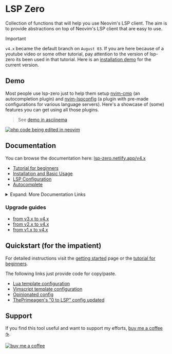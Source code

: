# LSP Zero

Collection of functions that will help you use Neovim's LSP client. The aim is to provide abstractions on top of Neovim's LSP client that are easy to use.

> [!IMPORTANT]
> `v4.x` became the default branch on `August 03`. If you are here because of a youtube video or some other tutorial, pay attention to the version of lsp-zero its been used in that tutorial. Here is an [installation demo](https://asciinema.org/a/671812) for the current version.

## Demo

Most people use lsp-zero just to help them setup [nvim-cmp](https://github.com/hrsh7th/nvim-cmp) (an autocompletion plugin) and [nvim-lspconfig](https://github.com/neovim/nvim-lspconfig) (a plugin with pre-made configurations for various language servers). Here's a showcase of (some) features you can get using all those plugins.

> See [demo in asciinema](https://asciinema.org/a/636643)

[![php code being edited in neovim](https://github.com/user-attachments/assets/6d414988-d912-4bf0-812a-3c2dad92a472)](https://asciinema.org/a/636643) 

## Documentation

You can browse the documentation here: [lsp-zero.netlify.app/v4.x](https://lsp-zero.netlify.app/v4.x/introduction.html)

* [Tutorial for beginners](https://lsp-zero.netlify.app/v4.x/tutorial.html)
* [Installation and Basic Usage](https://lsp-zero.netlify.app/v4.x/getting-started.html)
* [LSP Configuration](https://lsp-zero.netlify.app/v4.x/language-server-configuration.html)
* [Autocomplete](https://lsp-zero.netlify.app/v4.x/autocomplete.html)

<details>

<summary>Expand: More Documentation Links </summary>

* Integrations

  * [Integrate with mason.nvim](https://lsp-zero.netlify.app/v4.x/guide/integrate-with-mason-nvim.html)
  * [Enable folds with nvim-ufo](https://lsp-zero.netlify.app/v4.x/guide/quick-recipes.html#enable-folds-with-nvim-ufo)
  * [Setup copilot.lua + nvim-cmp](https://lsp-zero.netlify.app/v4.x/guide/setup-copilot-lua-plus-nvim-cmp.html)
  * [Setup with nvim-jdtls](https://lsp-zero.netlify.app/v4.x/guide/setup-with-nvim-jdtls.html)
  * [Setup with nvim-navic](https://lsp-zero.netlify.app/v4.x/guide/quick-recipes.html#setup-with-nvim-navic)
  * [Setup with rustaceanvim](https://lsp-zero.netlify.app/v4.x/guide/quick-recipes.html#setup-with-rustaceanvim)
  * [Setup with flutter-tools](https://lsp-zero.netlify.app/v4.x/guide/quick-recipes.html#setup-with-flutter-tools)
  * [Setup with nvim-metals](https://lsp-zero.netlify.app/v4.x/guide/quick-recipes.html#setup-with-nvim-metals)
  * [Setup with haskell-tools](https://lsp-zero.netlify.app/v4.x/guide/quick-recipes.html#setup-with-haskell-tools)

* Guides

  * [What to do when the language server doesn't start?](https://lsp-zero.netlify.app/v4.x/guide/what-to-do-when-lsp-doesnt-start.html)
  * [Lazy loading with lazy.nvim](https://lsp-zero.netlify.app/v4.x/guide/lazy-loading-with-lazy-nvim.html)
  * [lua_ls for Neovim](https://lsp-zero.netlify.app/v4.x/guide/neovim-lua-ls.html)
  * [Configure Volar 2.0 (with typescript support)](https://lsp-zero.netlify.app/v4.x/guide/configure-volar-v2.html)

* API

  * [Commands](https://lsp-zero.netlify.app/v4.x/reference/commands.html)
  * [Variables](https://lsp-zero.netlify.app/v4.x/reference/variables.html)
  * [Lua API](https://lsp-zero.netlify.app/v4.x/guide/what-to-do-when-lsp-doesnt-start.html) 

* Blog posts

  * [You might not need lsp-zero](https://lsp-zero.netlify.app/v3.x/blog/you-might-not-need-lsp-zero.html)
  * [ThePrimeagen 0 to LSP config](https://lsp-zero.netlify.app/v3.x/blog/theprimeagens-config-from-2022.html)

</details>

### Upgrade guides

* [from v3.x to v4.x](https://lsp-zero.netlify.app/v4.x/guide/migrate-from-v3-branch.html)
* [from v2.x to v4.x](https://lsp-zero.netlify.app/v4.x/guide/migrate-from-v2-branch.html)
* [from v1.x to v4.x](https://lsp-zero.netlify.app/v4.x/guide/migrate-from-v1-branch.html)

## Quickstart (for the impatient)

For detailed instructions visit the [getting started](https://lsp-zero.netlify.app/v4.x/getting-started.html) page or the [tutorial for beginners](https://lsp-zero.netlify.app/v4.x/tutorial.html).

The following links just provide code for copy/paste.

* [Lua template configuration](https://lsp-zero.netlify.app/v4.x/template/lua-config.html)
* [Vimscript template configuration](https://lsp-zero.netlify.app/v4.x/template/vimscript-config.html)
* [Opinionated config](https://lsp-zero.netlify.app/v4.x/template/opinionated.html) 
* [ThePrimeagen's "0 to LSP" config updated](https://lsp-zero.netlify.app/v3.x/blog/theprimeagens-config-from-2022.html)

## Support

If you find this tool useful and want to support my efforts, [buy me a coffee ☕](https://www.buymeacoffee.com/vonheikemen).

[![buy me a coffee](https://res.cloudinary.com/vonheikemen/image/upload/v1618466522/buy-me-coffee_ah0uzh.png)](https://www.buymeacoffee.com/vonheikemen)

